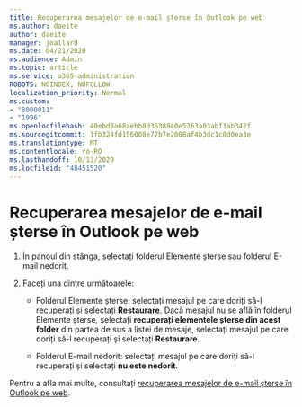 ```yaml
---
title: Recuperarea mesajelor de e-mail șterse în Outlook pe web
ms.author: daeite
author: daeite
manager: joallard
ms.date: 04/21/2020
ms.audience: Admin
ms.topic: article
ms.service: o365-administration
ROBOTS: NOINDEX, NOFOLLOW
localization_priority: Normal
ms.custom:
- "8000011"
- "1996"
ms.openlocfilehash: 40ebd8a68aebb8d3638940e5263a03abf1ab342f
ms.sourcegitcommit: 1fb324fd156008e77b7e2008af4b3dc1c0d0ea3e
ms.translationtype: MT
ms.contentlocale: ro-RO
ms.lasthandoff: 10/13/2020
ms.locfileid: "48451520"
---
```

# <a name="recover-deleted-email-in-outlook-on-the-web"></a>Recuperarea mesajelor de e-mail șterse în Outlook pe web

1. În panoul din stânga, selectați folderul Elemente șterse sau folderul E-mail nedorit.

2. Faceți una dintre următoarele:

    - Folderul Elemente șterse: selectați mesajul pe care doriți să-l recuperați și selectați **Restaurare**. Dacă mesajul nu se află în folderul Elemente șterse, selectați **recuperați elementele șterse din acest folder** din partea de sus a listei de mesaje, selectați mesajul pe care doriți să-l recuperați și selectați **Restaurare**.

    - Folderul E-mail nedorit: selectați mesajul pe care doriți să-l recuperați și selectați **nu este nedorit**.

Pentru a afla mai multe, consultați [recuperarea mesajelor de e-mail șterse în Outlook pe web](https://support.office.com/article/a8ca78ac-4721-4066-95dd-571842e9fb11).
